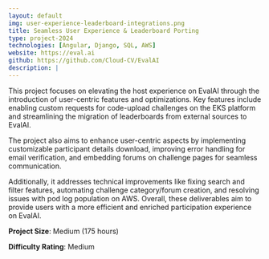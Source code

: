 ```yaml
---
layout: default
img: user-experience-leaderboard-integrations.png
title: Seamless User Experience & Leaderboard Porting
type: project-2024
technologies: [Angular, Django, SQL, AWS]
website: https://eval.ai
github: https://github.com/Cloud-CV/EvalAI
description: |
---
```

This project focuses on elevating the host experience on EvalAI through the introduction of user-centric features and optimizations. Key features include enabling custom requests for code-upload challenges on the EKS platform and streamlining the migration of leaderboards from external sources to EvalAI.

The project also aims to enhance user-centric aspects by implementing customizable participant details download, improving error handling for email verification, and embedding forums on challenge pages for seamless communication.

Additionally, it addresses technical improvements like fixing search and filter features, automating challenge category/forum creation, and resolving issues with pod log population on AWS.
Overall, these deliverables aim to provide users with a more efficient and enriched participation experience on EvalAI.

**Project Size**: Medium (175 hours)

**Difficulty Rating**: Medium
